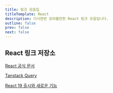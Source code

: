 ```yaml
---
title: 링크 모음집
titleTemplate: React
description: 다시한번 읽어볼만한 React 링크 모음입니다.
outline: false
prev: false
next: false
---
```


## React 링크 저장소

[React 공식 문서](https://react.dev/)

[Tanstack Query](https://tanstack.com/query/latest/docs/framework/react/overview)

[React 19 출시와 새로운 기능](https://modulabs.co.kr/blog/react-19/)